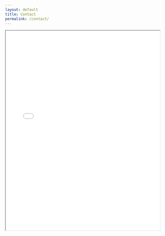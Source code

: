 ```yaml
---
layout: default
title: Contact
permalink: /contact/
---
```

<iframe src="/project/resume/index.html" width="100%" height="650px">
